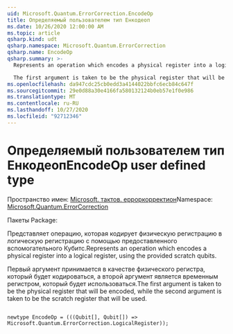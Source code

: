 ```yaml
---
uid: Microsoft.Quantum.ErrorCorrection.EncodeOp
title: Определяемый пользователем тип Енкодеоп
ms.date: 10/26/2020 12:00:00 AM
ms.topic: article
qsharp.kind: udt
qsharp.namespace: Microsoft.Quantum.ErrorCorrection
qsharp.name: EncodeOp
qsharp.summary: >-
  Represents an operation which encodes a physical register into a logical register, using the provided scratch qubits.

  The first argument is taken to be the physical register that will be encoded, while the second argument is taken to be the scratch register that will be used.
ms.openlocfilehash: da947cdc25cb0edd3a4144022bbfc6ecb84c647f
ms.sourcegitcommit: 29e0d88a30e4166fa580132124b0eb57e1f0e986
ms.translationtype: MT
ms.contentlocale: ru-RU
ms.lasthandoff: 10/27/2020
ms.locfileid: "92712346"
---
```

# <a name="encodeop-user-defined-type"></a><span data-ttu-id="dc41d-102">Определяемый пользователем тип Енкодеоп</span><span class="sxs-lookup"><span data-stu-id="dc41d-102">EncodeOp user defined type</span></span>

<span data-ttu-id="dc41d-103">Пространство имен: [Microsoft. тактов. ерроркорректион](xref:Microsoft.Quantum.ErrorCorrection)</span><span class="sxs-lookup"><span data-stu-id="dc41d-103">Namespace: [Microsoft.Quantum.ErrorCorrection](xref:Microsoft.Quantum.ErrorCorrection)</span></span>

<span data-ttu-id="dc41d-104">Пакеты [](https://nuget.org/packages/)</span><span class="sxs-lookup"><span data-stu-id="dc41d-104">Package: [](https://nuget.org/packages/)</span></span>


<span data-ttu-id="dc41d-105">Представляет операцию, которая кодирует физическую регистрацию в логическую регистрацию с помощью предоставленного вспомогательного Кубитс.</span><span class="sxs-lookup"><span data-stu-id="dc41d-105">Represents an operation which encodes a physical register into a logical register, using the provided scratch qubits.</span></span>

<span data-ttu-id="dc41d-106">Первый аргумент принимается в качестве физического регистра, который будет кодироваться, а второй аргумент является временным регистром, который будет использоваться.</span><span class="sxs-lookup"><span data-stu-id="dc41d-106">The first argument is taken to be the physical register that will be encoded, while the second argument is taken to be the scratch register that will be used.</span></span>

```qsharp

newtype EncodeOp = (((Qubit[], Qubit[]) => Microsoft.Quantum.ErrorCorrection.LogicalRegister));
```

